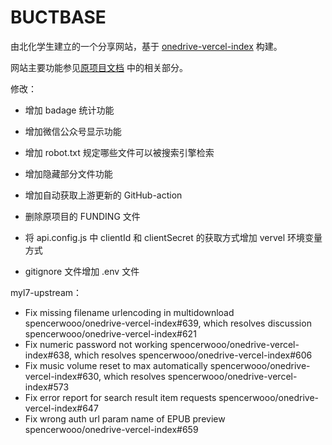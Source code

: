# BUCTBASE

由北化学生建立的一个分享网站，基于 [onedrive-vercel-index](https://github.com/spencerwooo/onedrive-vercel-index) 构建。

网站主要功能参见[原项目文档](https://onedrive-vercel-index.spencerwoo.com/zh) 中的相关部分。

修改：

- 增加 badage 统计功能

- 增加微信公众号显示功能

- 增加 robot.txt 规定哪些文件可以被搜索引擎检索

- 增加隐藏部分文件功能

- 增加自动获取上游更新的 GitHub-action

- 删除原项目的 FUNDING 文件

- 将 api.config.js 中 clientId 和 clientSecret 的获取方式增加 vervel 环境变量方式

- gitignore 文件增加 .env 文件


myl7-upstream：
- Fix missing filename urlencoding in multidownload spencerwooo/onedrive-vercel-index#639, which resolves discussion spencerwooo/onedrive-vercel-index#621
- Fix numeric password not working spencerwooo/onedrive-vercel-index#638, which resolves spencerwooo/onedrive-vercel-index#606
- Fix music volume reset to max automatically spencerwooo/onedrive-vercel-index#630, which resolves spencerwooo/onedrive-vercel-index#573
- Fix error report for search result item requests spencerwooo/onedrive-vercel-index#647
- Fix wrong auth url param name of EPUB preview spencerwooo/onedrive-vercel-index#659